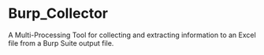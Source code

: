 # Burp_Collector
A Multi-Processing Tool for collecting and extracting information to an Excel file from a Burp Suite output file.
